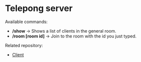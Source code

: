 # Telepong server

Available commands:
* **/show** -> Shows a list of clients in the general room.
* **/room [room id]** -> Join to the room with the id you just typed.

Related repository:
* [Client](https://github.com/huparelaa/pong-client)